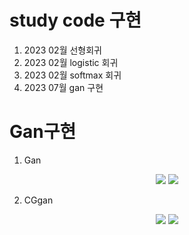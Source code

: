 # study code 구현 
1. 2023 02월  선형회귀 
2. 2023 02월  logistic 회귀
3. 2023 02월  softmax 회귀
4. 2023 07월 gan 구현

# Gan구현 
1. Gan
<p align="center">
  <img src= https://github.com/now1256/Seminar/assets/94968792/d7d32fc8-a4a5-45d1-946c-97e587f1ef4e>
  <img src= https://github.com/now1256/Seminar/assets/94968792/c09e18b1-4a4e-49f4-af1b-309202ef1ca7>
</p>

2. CGgan
<p align="center">
  <img src= https://github.com/now1256/Seminar/assets/94968792/03304032-d367-4ef6-b86a-7c9deccbbb58>
  <img src= https://github.com/now1256/Seminar/assets/94968792/33265f20-27ea-48e0-b5d6-80faf45de978>
</p>
